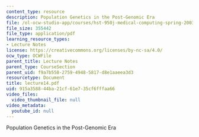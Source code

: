 ```yaml
---
content_type: resource
description: Population Genetics in the Post-Genomic Era
file: /ol-ocw-studio-app/courses/hst-950j-medical-computing-spring-2003/915a358844ba21cf61e735cf6fffaa66_lecture14.pdf
file_size: 355442
file_type: application/pdf
learning_resource_types:
- Lecture Notes
license: https://creativecommons.org/licenses/by-nc-sa/4.0/
ocw_type: OCWFile
parent_title: Lecture Notes
parent_type: CourseSection
parent_uid: f9a7b558-2759-4948-5817-d8e1aaeea3d3
resourcetype: Document
title: lecture14.pdf
uid: 915a3588-44ba-21cf-61e7-35cf6fffaa66
video_files:
  video_thumbnail_file: null
video_metadata:
  youtube_id: null
---
```

Population Genetics in the Post-Genomic Era